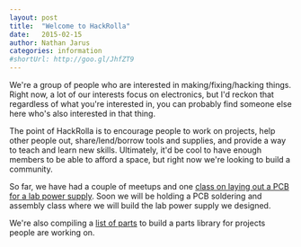 ```yaml
---
layout: post
title:  "Welcome to HackRolla"
date:   2015-02-15
author: Nathan Jarus
categories: information
#shortUrl: http://goo.gl/JhfZT9
---
```


We're a group of people who are interested in making/fixing/hacking things. Right now, a lot of our interests focus on electronics, but I'd reckon that regardless of what you're interested in, you can probably find someone else here who's also interested in that thing. 

The point of HackRolla is to encourage people to work on projects, help other people out, share/lend/borrow tools and supplies, and provide a way to teach and learn new skills. Ultimately, it'd be cool to have enough members to be able to afford a space, but right now we're looking to build a community. 

So far, we have had a couple of meetups and one [class on laying out a PCB for a lab power supply](https://github.com/HackRolla/Information/wiki/Class-Lab-Power-Supply). 
Soon we will be holding a PCB soldering and assembly class where we will build the lab power supply we designed. 

We're also compiling a [list of parts](https://docs.google.com/spreadsheets/d/16GlLWy0XYy_WV5VWBPPRWohu3LPITLqgg4Bu3Xgo-nQ/edit?usp=sharing_eid) to build a parts library for projects people are working on. 

